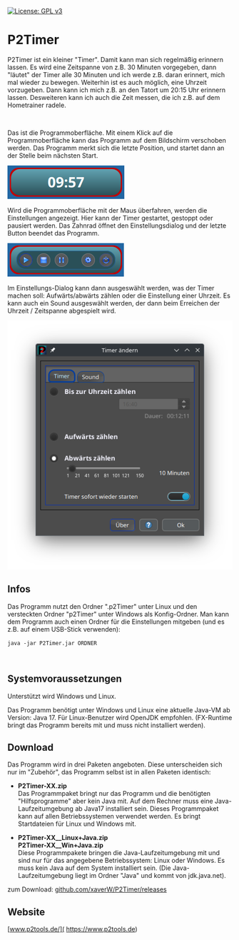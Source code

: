 [![License: GPL v3](https://img.shields.io/badge/License-GPL%20v3-blue.svg)](http://www.gnu.org/licenses/gpl-3.0)

# P2Timer

P2Timer ist ein kleiner "Timer". Damit kann man sich regelmäßig erinnern lassen. Es wird eine Zeitspanne von z.B. 30 Minuten vorgegeben, dann "läutet" der Timer alle 30 Minuten und ich werde z.B. daran erinnert, mich mal wieder zu bewegen. Weiterhin ist es auch möglich, eine Uhrzeit vorzugeben. Dann kann ich mich z.B. an den Tatort um 20:15 Uhr erinnern lassen. Desweiteren kann ich auch die Zeit messen, die ich z.B. auf dem Hometrainer radele.

<br />

Das ist die Programmoberfläche. Mit einem Klick auf die Programmoberfläche kann das Programm auf dem Bildschirm verschoben werden. Das Programm merkt sich die letzte Position, und startet dann an der Stelle beim nächsten Start.

![Programmoberfläche](instructions/P2Timer_1.png)

Wird die Programmoberfläche mit der Maus überfahren, werden die Einstellungen angezeigt. Hier kann der Timer gestartet, gestoppt oder pausiert werden. Das Zahnrad öffnet den Einstellungsdialog und der letzte Button beendet das Programm.

![Menü](instructions/P2Timer_2.png)

Im Einstellungs-Dialog kann dann ausgeswählt werden, was der Timer machen soll: Aufwärts/abwärts zählen oder die Einstellung einer Uhrzeit. Es kann auch ein Sound ausgeswählt werden, der dann beim Erreichen der Uhrzeit / Zeitspanne abgespielt wird.

![Einstellungen](instructions/P2Timer_3.png)


## Infos

Das Programm nutzt den Ordner ".p2Timer" unter Linux und den versteckten Ordner "p2Timer" unter Windows als
Konfig-Ordner. Man kann dem Programm auch einen Ordner für die Einstellungen mitgeben (und es z.B. auf einem USB-Stick
verwenden):

```
java -jar P2Timer.jar ORDNER
```
<br />

## Systemvoraussetzungen

Unterstützt wird Windows und Linux.

Das Programm benötigt unter Windows und Linux eine aktuelle Java-VM ab Version: Java 17. Für Linux-Benutzer wird
OpenJDK empfohlen. (FX-Runtime bringt das Programm bereits mit und muss nicht installiert werden).
<br />

## Download

Das Programm wird in drei Paketen angeboten. Diese unterscheiden sich nur im "Zubehör", das Programm selbst ist in allen
Paketen identisch:

- **P2Timer-XX.zip**  
  Das Programmpaket bringt nur das Programm und die benötigten "Hilfsprogramme" aber kein Java mit. Auf dem Rechner muss
  eine Java-Laufzeitumgebung ab Java17 installiert sein. Dieses Programmpaket kann auf allen Betriebssystemen verwendet
  werden. Es bringt Startdateien für Linux und Windows mit.

- **P2Timer-XX__Linux+Java.zip**  
  **P2Timer-XX__Win+Java.zip**  
  Diese Programmpakete bringen die Java-Laufzeitumgebung mit und sind nur für das angegebene Betriebssystem: Linux oder
  Windows. Es muss kein Java auf dem System installiert sein. (Die Java-Laufzeitumgebung liegt im Ordner "Java" und
  kommt von jdk.java.net).

zum Download: [github.com/xaverW/P2Timer/releases](https://github.com/xaverW/P2Timer/releases)
<br />

## Website

[www.p2tools.de/]( https://www.p2tools.de)
